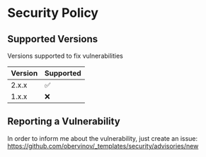 # Security Policy

## Supported Versions

Versions supported to fix vulnerabilities

| Version | Supported          |
| ------- | ------------------ |
| 2.x.x   | :white_check_mark: |
| 1.x.x   | :x:                |

## Reporting a Vulnerability

In order to inform me about the vulnerability, just create an issue: https://github.com/obervinov/_templates/security/advisories/new
```